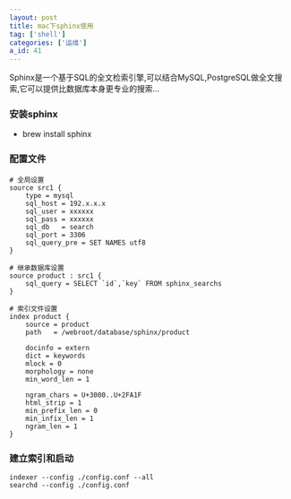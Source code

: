 ```yaml
---
layout: post
title: mac下sphinx使用
tag: ['shell']
categories: ['运维']
a_id: 41
---
```


Sphinx是一个基于SQL的全文检索引擎,可以结合MySQL,PostgreSQL做全文搜索,它可以提供比数据库本身更专业的搜索...

### 安装sphinx
- brew install sphinx

### 配置文件
```
# 全局设置
source src1 {
    type = mysql
    sql_host = 192.x.x.x
    sql_user = xxxxxx
    sql_pass = xxxxxx
    sql_db   = search
    sql_port = 3306
    sql_query_pre = SET NAMES utf8
}

# 继承数据库设置
source product : src1 {
    sql_query = SELECT `id`,`key` FROM sphinx_searchs
}

# 索引文件设置
index product {
    source = product
    path   = /webroot/database/sphinx/product

    docinfo = extern
    dict = keywords
    mlock = 0
    morphology = none
    min_word_len = 1

    ngram_chars = U+3000..U+2FA1F
    html_strip = 1
    min_prefix_len = 0
    min_infix_len = 1
    ngram_len = 1
}
```


### 建立索引和启动
```
indexer --config ./config.conf --all
searchd --config ./config.conf
```